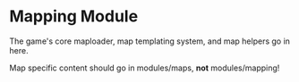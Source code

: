# Mapping Module

The game's core maploader, map templating system, and map helpers go in here.

Map specific content should go in modules/maps, **not** modules/mapping!
